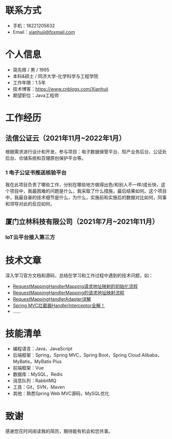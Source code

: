 # 联系方式
- 手机：18221205632
- Email：xianhuii@foxmail.com

# 个人信息
- 简先辉 / 男 / 1995
- 本科&硕士 / 同济大学-化学科学与工程学院
- 工作年限：1.5年
- 技术博客：https://www.cnblogs.com/Xianhuii
- 期望职位：Java工程师

# 工作经历

## 法信公证云（2021年11月~2022年1月）
根据需求进行设计和开发，参与项目：电子数据保管平台、知产业务后台、公证处后台、仓储系统和百翎原创保护平台等。
### 1 电子公证书推送核验平台
我在此项目负责了哪些工作，分别在哪些地方做得出色/和别人不一样/成长快，这个项目中，我最困难的问题是什么，我采取了什么措施，最后结果如何。这个项目中，我最自豪的技术细节是什么，为什么，实施前和实施后的数据对比如何，同事和领导对此的反应如何。

## 厦门立林科技有限公司（2021年7月~2021年11月）
### IoT云平台接入第三方


# 技术文章
深入学习官方文档和源码，总结在学习和工作过程中遇到的技术问题，如：
- [RequestMappingHandlerMapping请求地址映射的初始化流程](https://www.cnblogs.com/Xianhuii/p/16980975.html)
- [RequestMappingHandlerMapping的请求地址映射流程](https://www.cnblogs.com/Xianhuii/p/16988549.html)
- [RequestMappingHandlerAdapter详解](https://www.cnblogs.com/Xianhuii/p/17018699.html)
- [Spring MVC拦截器HandlerInterceptor全解！](https://www.cnblogs.com/Xianhuii/p/16990517.html)
- ……

# 技能清单
- 编程语言：Java，JavaScript
- 后端框架：Spring，Spring MVC，Spring Boot，Spring Cloud Alibaba，MyBatis，MyBatis Plus
- 前端框架：Vue
- 数据库：MySQL，Redis
- 消息队列：RabbitMQ
- 工具：Git，SVN，Maven
- 其他：熟悉Spring Web MVC源码，MySQL优化

# 致谢
感谢您花时间阅读我的简历，期待能有机会和您共事。